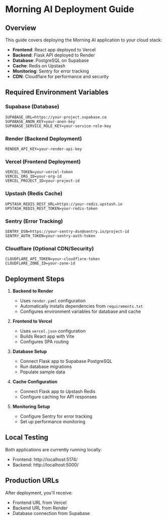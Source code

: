 # Morning AI Deployment Guide

## Overview
This guide covers deploying the Morning AI application to your cloud stack:
- **Frontend**: React app deployed to Vercel
- **Backend**: Flask API deployed to Render
- **Database**: PostgreSQL on Supabase
- **Cache**: Redis on Upstash
- **Monitoring**: Sentry for error tracking
- **CDN**: Cloudflare for performance and security

## Required Environment Variables

### Supabase (Database)
```
SUPABASE_URL=https://your-project.supabase.co
SUPABASE_ANON_KEY=your-anon-key
SUPABASE_SERVICE_ROLE_KEY=your-service-role-key
```

### Render (Backend Deployment)
```
RENDER_API_KEY=your-render-api-key
```

### Vercel (Frontend Deployment)
```
VERCEL_TOKEN=your-vercel-token
VERCEL_ORG_ID=your-org-id
VERCEL_PROJECT_ID=your-project-id
```

### Upstash (Redis Cache)
```
UPSTASH_REDIS_REST_URL=https://your-redis.upstash.io
UPSTASH_REDIS_REST_TOKEN=your-redis-token
```

### Sentry (Error Tracking)
```
SENTRY_DSN=https://your-sentry-dsn@sentry.io/project-id
SENTRY_AUTH_TOKEN=your-sentry-auth-token
```

### Cloudflare (Optional CDN/Security)
```
CLOUDFLARE_API_TOKEN=your-cloudflare-token
CLOUDFLARE_ZONE_ID=your-zone-id
```

## Deployment Steps

1. **Backend to Render**
   - Uses `render.yaml` configuration
   - Automatically installs dependencies from `requirements.txt`
   - Configures environment variables for database and cache

2. **Frontend to Vercel**
   - Uses `vercel.json` configuration
   - Builds React app with Vite
   - Configures SPA routing

3. **Database Setup**
   - Connect Flask app to Supabase PostgreSQL
   - Run database migrations
   - Populate sample data

4. **Cache Configuration**
   - Connect Flask app to Upstash Redis
   - Configure caching for API responses

5. **Monitoring Setup**
   - Configure Sentry for error tracking
   - Set up performance monitoring

## Local Testing
Both applications are currently running locally:
- Frontend: http://localhost:5174/
- Backend: http://localhost:5000/

## Production URLs
After deployment, you'll receive:
- Frontend URL from Vercel
- Backend URL from Render
- Database connection from Supabase
